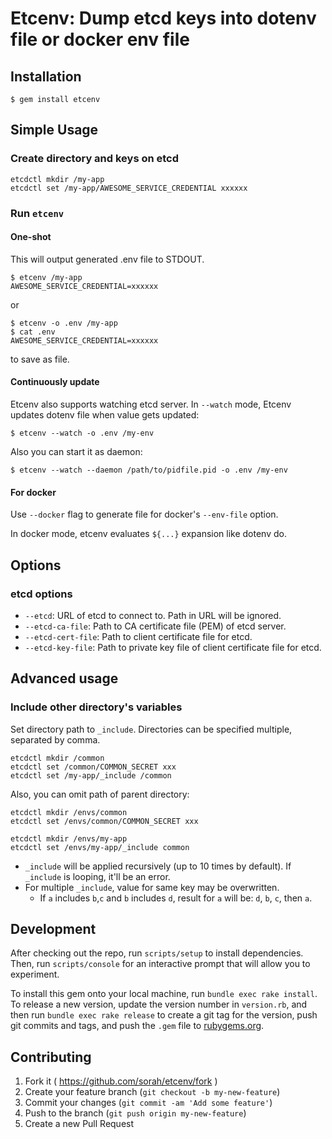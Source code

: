 # Etcenv: Dump etcd keys into dotenv file or docker env file

## Installation

    $ gem install etcenv

## Simple Usage

### Create directory and keys on etcd

```
etcdctl mkdir /my-app
etcdctl set /my-app/AWESOME_SERVICE_CREDENTIAL xxxxxx
```

### Run `etcenv`

#### One-shot

This will output generated .env file to STDOUT.

```
$ etcenv /my-app
AWESOME_SERVICE_CREDENTIAL=xxxxxx
```

or

```
$ etcenv -o .env /my-app
$ cat .env
AWESOME_SERVICE_CREDENTIAL=xxxxxx
```

to save as file.

#### Continuously update

Etcenv also supports watching etcd server. In `--watch` mode, Etcenv updates dotenv file when value gets updated:

```
$ etcenv --watch -o .env /my-env
```

Also you can start it as daemon:

```
$ etcenv --watch --daemon /path/to/pidfile.pid -o .env /my-env
```

#### For docker

Use `--docker` flag to generate file for docker's `--env-file` option.

In docker mode, etcenv evaluates `${...}` expansion like dotenv do.

## Options

### etcd options

- `--etcd`: URL of etcd to connect to. Path in URL will be ignored.
- `--etcd-ca-file`: Path to CA certificate file (PEM) of etcd server.
- `--etcd-cert-file`: Path to client certificate file for etcd.
- `--etcd-key-file`: Path to private key file of client certificate file for etcd.

## Advanced usage

### Include other directory's variables

Set directory path to `_include`. Directories can be specified multiple, separated by comma.

```
etcdctl mkdir /common
etcdctl set /common/COMMON_SECRET xxx
etcdctl set /my-app/_include /common
```

Also, you can omit path of parent directory:

```
etcdctl mkdir /envs/common
etcdctl set /envs/common/COMMON_SECRET xxx

etcdctl mkdir /envs/my-app
etcdctl set /envs/my-app/_include common
```

- `_include` will be applied recursively (up to 10 times by default). If `_include` is looping, it'll be an error.
- For multiple `_include`, value for same key may be overwritten.
  - If `a` includes `b`,`c` and `b` includes `d`, result for `a` will be: `d`, `b`, `c`, then `a`.

## Development

After checking out the repo, run `scripts/setup` to install dependencies. Then, run `scripts/console` for an interactive prompt that will allow you to experiment.

To install this gem onto your local machine, run `bundle exec rake install`. To release a new version, update the version number in `version.rb`, and then run `bundle exec rake release` to create a git tag for the version, push git commits and tags, and push the `.gem` file to [rubygems.org](https://rubygems.org).

## Contributing

1. Fork it ( https://github.com/sorah/etcenv/fork )
2. Create your feature branch (`git checkout -b my-new-feature`)
3. Commit your changes (`git commit -am 'Add some feature'`)
4. Push to the branch (`git push origin my-new-feature`)
5. Create a new Pull Request
